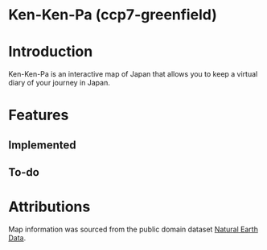 # Ken-Ken-Pa (ccp7-greenfield)

# Introduction

Ken-Ken-Pa is an interactive map of Japan that allows you to keep a virtual diary of your journey in Japan. 

# Features

## Implemented

## To-do

# Attributions
Map information was sourced from the public domain dataset [Natural Earth Data](https://www.naturalearthdata.com/).
